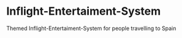 # Inflight-Entertaiment-System
Themed Inflight-Entertaiment-System for people travelling to Spain <br>


